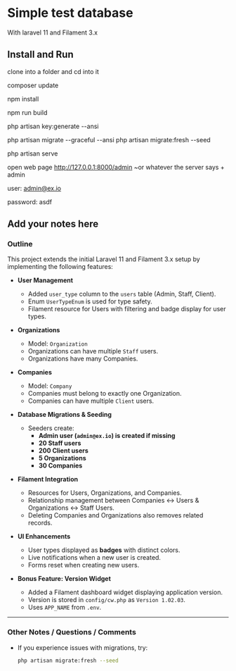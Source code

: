 # Simple test database
With laravel 11 and Filament 3.x

## Install and Run
clone into a folder and cd into it

composer update

npm install

npm run build

php artisan key:generate --ansi

php artisan migrate --graceful --ansi
php artisan migrate:fresh --seed 

php artisan serve 

open web page http://127.0.0.1:8000/admin  ~or whatever the server says + admin

user: admin@ex.io

password:  asdf


## Add your notes here

### Outline

This project extends the initial Laravel 11 and Filament 3.x setup by implementing the following features:

- **User Management**
    - Added `user_type` column to the `users` table (Admin, Staff, Client).
    - Enum `UserTypeEnum` is used for type safety.
    - Filament resource for Users with filtering and badge display for user types.

- **Organizations**
    - Model: `Organization`
    - Organizations can have multiple `Staff` users.
    - Organizations have many Companies.

- **Companies**
    - Model: `Company`
    - Companies must belong to exactly one Organization.
    - Companies can have multiple `Client` users.

- **Database Migrations & Seeding**
    - Seeders create:
        - **Admin user (`admin@ex.io`) is created if missing**
        - **20 Staff users**
        - **200 Client users**
        - **5 Organizations**
        - **30 Companies**

- **Filament Integration**
    - Resources for Users, Organizations, and Companies.
    - Relationship management between Companies ↔ Users & Organizations ↔ Staff Users.
    - Deleting Companies and Organizations also removes related records.

- **UI Enhancements**
    - User types displayed as **badges** with distinct colors.
    - Live notifications when a new user is created.
    - Forms reset when creating new users.

- **Bonus Feature: Version Widget**
    - Added a Filament dashboard widget displaying application version.
    - Version is stored in `config/cw.php` as `Version 1.02.03`.
    - Uses `APP_NAME` from `.env`.

---

### Other Notes / Questions / Comments

- If you experience issues with migrations, try:
  ```bash
  php artisan migrate:fresh --seed
